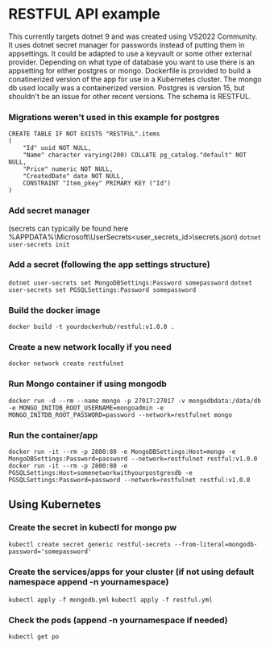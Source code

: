 # RESTFUL API example

This currently targets dotnet 9 and was created using VS2022 Community. 
It uses dotnet secret manager for passwords instead of putting them in appsettings.
It could be adapted to use a keyvault or some other external provider.
Depending on what type of database you want to use there is an appsetting for either postgres or mongo.
Dockerfile is provided to build a conatinerized version of the app for use in a Kubernetes cluster.
The mongo db used locally was a containerized version.
Postgres is version 15, but shouldn't be an issue for other recent versions. The schema is RESTFUL.

### Migrations weren't used in this example for postgres
```
CREATE TABLE IF NOT EXISTS "RESTFUL".items
(
    "Id" uuid NOT NULL,
    "Name" character varying(200) COLLATE pg_catalog."default" NOT NULL,
    "Price" numeric NOT NULL,
    "CreatedDate" date NOT NULL,
    CONSTRAINT "Item_pkey" PRIMARY KEY ("Id")
)
```

### Add secret manager
(secrets can typically be found here %APPDATA%\Microsoft\UserSecrets\<user_secrets_id>\secrets.json)
`dotnet user-secrets init`

### Add a secret (following the app settings structure)
`dotnet user-secrets set MongoDBSettings:Password somepassword`
`dotnet user-secrets set PGSQLSettings:Password somepassword`

### Build the docker image
`docker build -t yourdockerhub/restful:v1.0.0 .`

### Create a new network locally if you need
`docker network create restfulnet`

### Run Mongo container if using mongodb
`docker run -d --rm --name mongo -p 27017:27017 -v mongodbdata:/data/db -e MONGO_INITDB_ROOT_USERNAME=mongoadmin -e MONGO_INITDB_ROOT_PASSWORD=password --network=restfulnet mongo`

### Run the container/app
`docker run -it --rm -p 2800:80 -e MongoDBSettings:Host=mongo -e MongoDBSettings:Password=password --network=restfulnet restful:v1.0.0`
`docker run -it --rm -p 2800:80 -e PGSQLSettings:Host=somenetworkwithyourpostgresdb -e PGSQLSettings:Password=password --network=restfulnet restful:v1.0.0`

## Using Kubernetes

### Create the secret in kubectl for mongo pw
`kubectl create secret generic restful-secrets --from-literal=mongodb-password='somepassword'`

### Create the services/apps for your cluster (if not using default namespace append -n yournamespace)
`kubectl apply -f mongodb.yml`
`kubectl apply -f restful.yml`

### Check the pods (append -n yournamespace if needed)
`kubectl get po`
